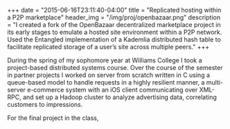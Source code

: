 +++
date = "2015-06-16T23:11:40-04:00"
title = "Replicated hosting within a P2P marketplace"
header_img = "/img/proj/openbazaar.png"
description = "I created a fork of the OpenBazaar decentralized marketplace project in its early stages to emulate a hosted site environment within a P2P network. Used the Entangled implementation of a Kademlia distributed hash table to facilitate replicated storage of a user’s site across multiple peers."
+++

During the spring of my sophomore year at Williams College I took a project-based distributed systems course. Over the course of the semester in partner projects I worked on server from scratch written in C using a queue-based model to handle requests in a highly resilient manner, a multi-server e-commerce system with an iOS client communicating over XML-RPC, and set up a Hadoop cluster to analyze advertising data, correlating customers to impressions.

For the final project in the class, 
